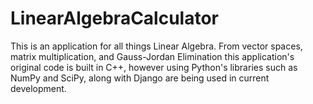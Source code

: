 # LinearAlgebraCalculator

This is an application for all things Linear Algebra. From vector spaces, matrix multiplication, and Gauss-Jordan Elimination this application's original code is built in C++, however using Python's libraries such as NumPy and SciPy, along with Django are being used in current development.
